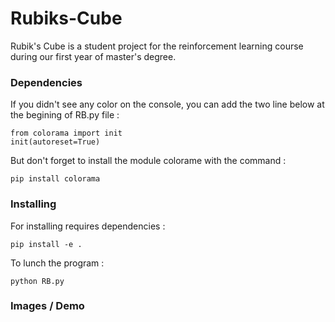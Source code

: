 # Rubiks-Cube

Rubik's Cube is a student project for the reinforcement learning course during our first year of master's degree.

### Dependencies

If you didn't see any color on the console, you can add the two line below at the begining of RB.py file :

```
from colorama import init
init(autoreset=True)
```

But don't forget to install the module colorame with the command :

```
pip install colorama
```

### Installing

For installing requires dependencies :

```
pip install -e .
```

To lunch the program :

```
python RB.py
```

### Images / Demo
